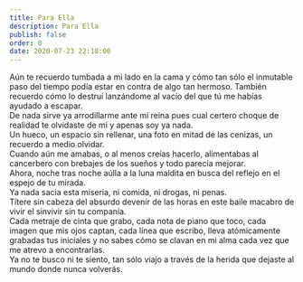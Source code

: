 ```yaml
---
title: Para Ella
description: Para Ella
publish: false
order: 0
date: 2020-07-23 22:18:00
---
```


Aún te recuerdo tumbada a mi lado en la cama y cómo tan sólo el inmutable paso del tiempo podía estar en contra de algo tan hermoso. 
También recuerdo cómo lo destruí lanzándome al vacío del que tú me habías ayudado a escapar.  
De nada sirve ya arrodillarme ante mi reina pues cual certero choque de realidad te olvidaste de mi y apenas soy ya nada.  
Un hueco, un espacio sin rellenar, una foto en mitad de las cenizas, un recuerdo a medio olvidar.  
Cuando aún me amabas, o al menos creías hacerlo, alimentabas al cancerbero con brebajes de los sueños y todo parecía mejorar.  
Ahora, noche tras noche aúlla a la luna maldita en busca del reflejo en el espejo de tu mirada.  
Ya nada sacia esta miseria, ni comida, ni drogas, ni penas.  
Títere sin cabeza del absurdo devenir de las horas en este baile macabro de vivir el sinvivir sin tu companía.  
Cada metraje de cinta que grabo, cada nota de piano que toco, cada imagen que mis ojos captan, cada línea que escribo, lleva atómicamente grabadas tus iniciales y no sabes cómo se clavan en mi alma cada vez que me atrevo a encontrarlas.  
Ya no te busco ni te siento, tan sólo viajo a través de la herida que dejaste al mundo donde nunca volverás.
